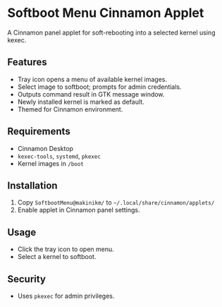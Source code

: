 # Softboot Menu Cinnamon Applet

A Cinnamon panel applet for soft-rebooting into a selected kernel using kexec.

## Features
- Tray icon opens a menu of available kernel images.
- Select image to softboot; prompts for admin credentials.
- Outputs command result in GTK message window.
- Newly installed kernel is marked as default.
- Themed for Cinnamon environment.

## Requirements
- Cinnamon Desktop
- `kexec-tools`, `systemd`, `pkexec`
- Kernel images in `/boot`

## Installation
1. Copy `SoftbootMenu@makinikm/` to `~/.local/share/cinnamon/applets/`
2. Enable applet in Cinnamon panel settings.

## Usage
- Click the tray icon to open menu.
- Select a kernel to softboot.

## Security
- Uses `pkexec` for admin privileges.